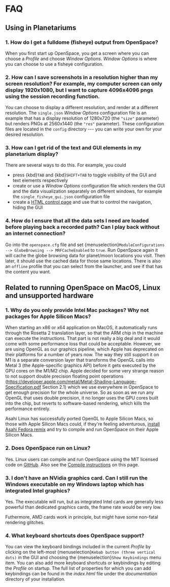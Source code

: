 # FAQ


## Using in Planetariums
### 1. How do I get a fulldome (fisheye) output from OpenSpace?
When you first start up OpenSpace, you get a screen where you can choose a _Profile_ and choose _Window Options_. _Window Options_ is where you can choose to use a fisheye configuration.

### 2. How can I save screenshots in a resolution higher than my screen resolution? For example, my computer screen can only display 1920x1080, but I want to capture 4096x4096 pngs using the session recording function.
You can choose to display a different resolution, and render at a different resolution. The `single.json` _Window Options_ configuration file is an example that has a display resolution of 1280x720 (the `"size"` parameter) but renders PNGs at 2560x1440 (the `"res"` parameter). These configuration files are located in the `config` directory --- you can write your own for your desired resolution.

### 3. How can I get rid of the text and GUI elements in my planetarium display?
There are several ways to do this. For example, you could
- press {kbd}`TAB` and {kbd}`SHIFT+TAB` to toggle visibility of the GUI and text elements respectively
- create or use a _Window Options_ configuration file which renders the GUI and the data visualization separately on different windows, for example the `single_fisheye_gui.json` configuration file
- create a [HTML control page](/creating-data-assets/custom-web-ui/html-controls-setup/index) and use that to control the navigation, hiding the GUI

### 4. How do I ensure that all the data sets I need are loaded before playing back a recorded path? Can I play back without an internet connection?
Go into the `openspace.cfg` file and set {menuselection}`ModuleConfigurations --> GlobeBrowsing --> MRFCacheEnabled` to `true`. Run OpenSpace again it will cache the globe browsing data for planet/moon locations you visit. Then later, it should use the cached data for those same locations. There is also an `offline` profile that you can select from the launcher, and see if that has the content you want.

## Related to running OpenSpace on MacOS, Linux and unsupported hardware
### 1. Why do you only provide Intel Mac packages? Why not packages for Apple Silicon Macs?
When starting an x86 or x64 application on MacOS, it automatically runs through the Rosetta 2 translation layer, so that the ARM chip in the machine can execute the instructions.  That part is not really a big deal and it would come with some performance loss that could be acceptable.  However, we are using OpenGL as our graphics pipeline, which Apple has deprecated on their platforms for a number of years now.  The way they still support it on M1 is a separate conversion layer that transforms the OpenGL calls into Metal 3 (the Apple-specific graphics API) before it gets executed by the GPU cores on the M1/M2 chip.  Apple decided for some very strange reason to not support double precision floating point operations (https://developer.apple.com/metal/Metal-Shading-Language-Specification.pdf Section 2.1) which we use everywhere in OpenSpace to get enough precision for the whole universe. So as soon as we run any OpenGL that uses double precision, it no longer uses the GPU cores built into the chip, but reverts to software-based rendering, which kills the performance entirely.

Asahi Linux has successfully ported OpenGL to Apple Silicon Macs, so those with Apple Silicon Macs could, if they're feeling adventurous, [install Asahi Fedora remix](https://asahilinux.org/fedora/) and try to compile and run OpenSpace on their Apple Silicon Macs.

### 2. Does OpenSpace run on Linux?
Yes. Linux users can compile and run OpenSpace using the MIT licensed code on [GitHub](https://github.com/OpenSpace/OpenSpace). Also see the [Compile instructions](/contribute/development/compiling/index) on this page.

### 3. I don't have an NVidia graphics card. Can I still run the Windows executable on my Windows laptop which has integrated Intel graphics?
Yes. The executable will run, but as integrated Intel cards are generally less powerful than dedicated graphics cards, the frame rate would be very low.

Futhermore, AMD cards work in principle, but might have some non-fatal rendering glitches.

### 4. What keyboard shortcuts does OpenSpace support?
You can view the keyboard bindings included in the current _Profile_ by clicking on the left-most {menuselection}`Kebab button (three vertical dots)` in the GUI and choosing the {menuselection}`Show Keybindings` menu item. You can also add more keyboard shortcuts or keybindings by editing the _Profile_ on startup. The full list of properties for which you can add keybindings can be found in the _index.html_ file under the _documentation_ directory of your installation.
